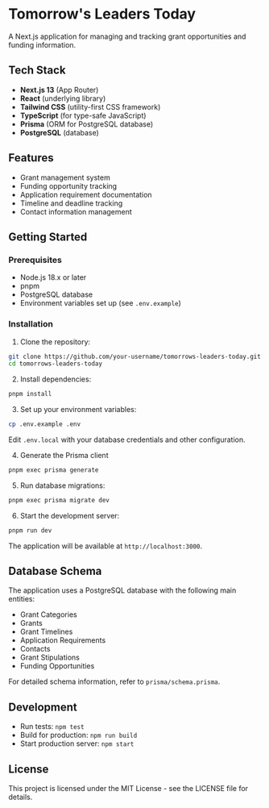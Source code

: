 # Tomorrow's Leaders Today

A Next.js application for managing and tracking grant opportunities and funding information.

## Tech Stack

- **Next.js 13** (App Router)
- **React** (underlying library)
- **Tailwind CSS** (utility-first CSS framework)
- **TypeScript** (for type-safe JavaScript)
- **Prisma** (ORM for PostgreSQL database)
- **PostgreSQL** (database)

## Features

- Grant management system
- Funding opportunity tracking
- Application requirement documentation
- Timeline and deadline tracking
- Contact information management

## Getting Started

### Prerequisites

- Node.js 18.x or later
- pnpm
- PostgreSQL database
- Environment variables set up (see `.env.example`)

### Installation

1. Clone the repository:
```bash
git clone https://github.com/your-username/tomorrows-leaders-today.git
cd tomorrows-leaders-today
```

2. Install dependencies:
```bash
pnpm install
```

3. Set up your environment variables:
```bash
cp .env.example .env
```
Edit `.env.local` with your database credentials and other configuration.

4. Generate the Prisma client
```bash
pnpm exec prisma generate
```

5. Run database migrations:
```bash
pnpm exec prisma migrate dev
```

6. Start the development server:
```bash
pnpm run dev
```

The application will be available at `http://localhost:3000`.

## Database Schema

The application uses a PostgreSQL database with the following main entities:
- Grant Categories
- Grants
- Grant Timelines
- Application Requirements
- Contacts
- Grant Stipulations
- Funding Opportunities

For detailed schema information, refer to `prisma/schema.prisma`.

## Development

- Run tests: `npm test`
- Build for production: `npm run build`
- Start production server: `npm start`

## License

This project is licensed under the MIT License - see the LICENSE file for details.

